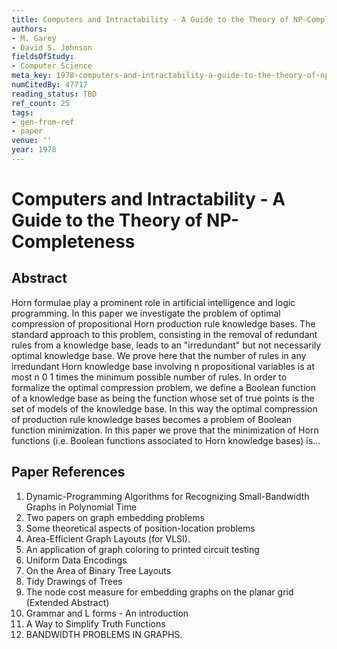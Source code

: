 ```yaml
---
title: Computers and Intractability - A Guide to the Theory of NP-Completeness
authors:
- M. Garey
- David S. Johnson
fieldsOfStudy:
- Computer Science
meta_key: 1978-computers-and-intractability-a-guide-to-the-theory-of-np-completeness
numCitedBy: 47717
reading_status: TBD
ref_count: 25
tags:
- gen-from-ref
- paper
venue: ''
year: 1978
---
```


# Computers and Intractability - A Guide to the Theory of NP-Completeness

## Abstract

Horn formulae play a prominent role in artificial intelligence and logic programming. In this paper we investigate the problem of optimal compression of propositional Horn production rule knowledge bases. The standard approach to this problem, consisting in the removal of redundant rules from a knowledge base, leads to an "irredundant" but not necessarily optimal knowledge base. We prove here that the number of rules in any irredundant Horn knowledge base involving n propositional variables is at most n 0 1 times the minimum possible number of rules. In order to formalize the optimal compression problem, we define a Boolean function of a knowledge base as being the function whose set of true points is the set of models of the knowledge base. In this way the optimal compression of production rule knowledge bases becomes a problem of Boolean function minimization. In this paper we prove that the minimization of Horn functions (i.e. Boolean functions associated to Horn knowledge bases) is...

## Paper References

1. Dynamic-Programming Algorithms for Recognizing Small-Bandwidth Graphs in Polynomial Time
2. Two papers on graph embedding problems
3. Some theoretical aspects of position-location problems
4. Area-Efficient Graph Layouts (for VLSI).
5. An application of graph coloring to printed circuit testing
6. Uniform Data Encodings
7. On the Area of Binary Tree Layouts
8. Tidy Drawings of Trees
9. The node cost measure for embedding graphs on the planar grid (Extended Abstract)
10. Grammar and L forms - An introduction
11. A Way to Simplify Truth Functions
12. BANDWIDTH PROBLEMS IN GRAPHS.
